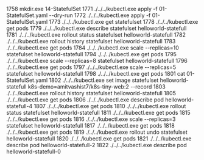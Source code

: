  1758  mkdir.exe 14-StatefulSet
 1771  ./../../kubectl.exe apply -f 01-StatefulSet.yaml --dry-run
 1772  ./../../kubectl.exe apply -f 01-StatefulSet.yaml
 1773  ./../../kubectl.exe get statefulset
 1778  ./../../kubectl.exe get pods
 1779  ./../../kubectl.exe describe statefulset helloworld-statefull
 1781  ./../../kubectl.exe rollout status statefulset helloworld-statefull
 1782  ./../../kubectl.exe rollout history statefulset helloworld-statefull
 1783  ./../../kubectl.exe get pods
 1784  ./../../kubectl.exe scale --replicas=10 statefulset helloworld-statefull
 1794  ./../../kubectl.exe get pods
 1795  ./../../kubectl.exe scale --replicas=8 statefulset helloworld-statefull
 1796  ./../../kubectl.exe get pods
 1797  ./../../kubectl.exe scale --replicas=5 statefulset helloworld-statefull
 1798  ./../../kubectl.exe get pods
 1801  cat 01-StatefulSet.yaml
 1802  ./../../kubectl.exe set image statefulset helloworld-statefull k8s-demo=amitvashist7/k8s-tiny-web:2 --record
 1803  ./../../kubectl.exe rollout history statefulset helloworld-statefull
 1805  ./../../kubectl.exe get pods
 1806  ./../../kubectl.exe describe pod helloworld-statefull-4
 1807  ./../../kubectl.exe get pods
 1810  ./../../kubectl.exe rollout status  statefulset helloworld-statefull
 1811  ./../../kubectl.exe get pods
 1815  ./../../kubectl.exe get pods
 1816  ./../../kubectl.exe scale --replicas=3 statefulset helloworld-statefull 
 1817  ./../../kubectl.exe get pods
 1818  ./../../kubectl.exe get pods
 1819  ./../../kubectl.exe rollout undo  statefulset helloworld-statefull
 1820  ./../../kubectl.exe get pods
 1821  ./../../kubectl.exe describe pod helloworld-statefull-2
 1822  ./../../kubectl.exe describe pod helloworld-statefull-0
